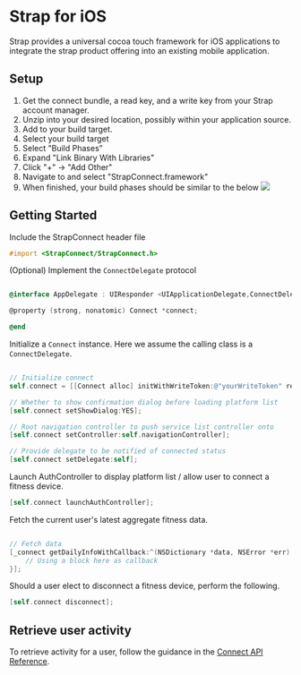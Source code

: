 # Strap for iOS

Strap provides a universal cocoa touch framework for iOS applications to integrate the strap product offering into an existing mobile application.

## Setup

1. Get the connect bundle, a read key, and a write key from your Strap account manager.
1. Unzip into your desired location, possibly within your application source.
1. Add to your build target.
  1. Select your build target
  1. Select "Build Phases"
  1. Expand "Link Binary With Libraries"
  1. Click "+" -> "Add Other"
  1. Navigate to and select "StrapConnect.framework"
  1. When finished, your build phases should be similar to the below
  ![](https://cldup.com/uGPeb5_9CT.png)

## Getting Started

Include the StrapConnect header file

```objective-c
#import <StrapConnect/StrapConnect.h>
```

(Optional) Implement the `ConnectDelegate` protocol

```objective-c

@interface AppDelegate : UIResponder <UIApplicationDelegate,ConnectDelegate>

@property (strong, nonatomic) Connect *connect;

@end
```

Initialize a `Connect` instance.  Here we assume the calling class is a `ConnectDelegate`.

```objective-c

// Initialize connect
self.connect = [[Connect alloc] initWithWriteToken:@"yourWriteToken" readToken:@"yourReadToken" guid:@"userGUID"];

// Whether to show confirmation dialog before loading platform list
[self.connect setShowDialog:YES];

// Root navigation controller to push service list controller onto
[self.connect setController:self.navigationController];

// Provide delegate to be notified of connected status
[self.connect setDelegate:self];
```

Launch AuthController to display platform list / allow user to connect a fitness device.

```objective-c
[self.connect launchAuthController];
```

Fetch the current user's latest aggregate fitness data.

```objective-c

// Fetch data
[_connect getDailyInfoWithCallback:^(NSDictionary *data, NSError *err) {
    // Using a block here as callback
}];
```

Should a user elect to disconnect a fitness device, perform the following.

```objective-c
[self.connect disconnect];
```

## Retrieve user activity

To retrieve activity for a user, follow the guidance in the <a href="/guides/connect-api">Connect API Reference</a>.
